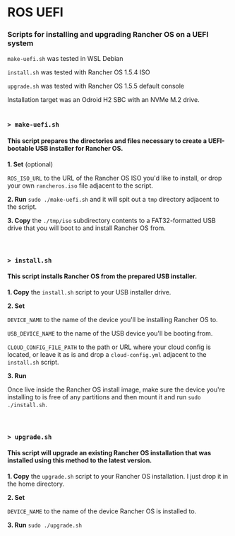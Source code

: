 # ROS UEFI
### Scripts for installing and upgrading Rancher OS on a UEFI system

`make-uefi.sh` was tested in WSL Debian

`install.sh` was tested with Rancher OS 1.5.4 ISO

`upgrade.sh` was tested with Rancher OS 1.5.5 default console

Installation target was an Odroid H2 SBC with an NVMe M.2 drive.
<br />
<br />

### `> make-uefi.sh`

#### This script prepares the directories and files necessary to create a UEFI-bootable USB installer for Rancher OS.

**1. Set** (optional)

`ROS_ISO_URL` to the URL of the Rancher OS ISO you'd like to install, or drop your own `rancheros.iso` file adjacent to the script.

**2. Run** `sudo ./make-uefi.sh` and it will spit out a `tmp` directory adjacent to the script.

**3. Copy** the `./tmp/iso` subdirectory contents to a FAT32-formatted USB drive that you will boot to and install Rancher OS from.
<br />
<br />
<br />

### `> install.sh`

#### This script installs Rancher OS from the prepared USB installer.

**1. Copy** the `install.sh` script to your USB installer drive.

**2. Set**

`DEVICE_NAME` to the name of the device you'll be installing Rancher OS to.

`USB_DEVICE_NAME` to the name of the USB device you'll be booting from.

`CLOUD_CONFIG_FILE_PATH` to the path or URL where your cloud config is located, or leave it as is and drop a `cloud-config.yml` adjacent to the `install.sh` script.

**3. Run**

Once live inside the Rancher OS install image, make sure the device you're installing to is free of any partitions and then mount it and run `sudo ./install.sh`.
<br />
<br />
<br />

### `> upgrade.sh`

#### This script will upgrade an existing Rancher OS installation that was installed using this method to the latest version.

**1. Copy** the `upgrade.sh` script to your Rancher OS installation. I just drop it in the home directory.

**2. Set**

`DEVICE_NAME` to the name of the device Rancher OS is installed to.

**3. Run** `sudo ./upgrade.sh`
